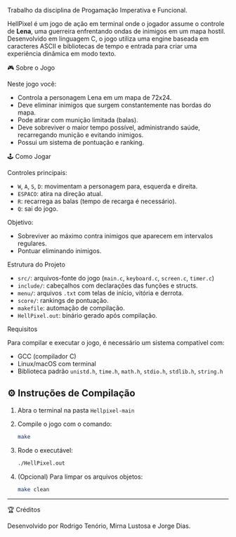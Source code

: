 Trabalho da disciplina de Progamação Imperativa e Funcional.

HellPixel é um jogo de ação em terminal onde o jogador assume o controle de **Lena**, uma guerreira enfrentando ondas de inimigos em um mapa hostil.
Desenvolvido em linguagem C, o jogo utiliza uma engine baseada em caracteres ASCII e bibliotecas de tempo e entrada para criar uma experiência dinâmica em modo texto.


🎮 Sobre o Jogo

Neste jogo você:
- Controla a personagem Lena em um mapa de 72x24.
- Deve eliminar inimigos que surgem constantemente nas bordas do mapa.
- Pode atirar com munição limitada (balas).
- Deve sobreviver o maior tempo possível, administrando saúde, recarregando munição e evitando inimigos.
- Possui um sistema de pontuação e ranking.


🕹️ Como Jogar

Controles principais:
- `W`, `A`, `S`, `D`: movimentam a personagem para, esquerda e direita.
- `ESPACO`: atira na direção atual.
- `R`: recarrega as balas (tempo de recarga é necessário).
- `Q`: sai do jogo.

Objetivo:
- Sobreviver ao máximo contra inimigos que aparecem em intervalos regulares.
- Pontuar eliminando inimigos.


Estrutura do Projeto

- `src/`: arquivos-fonte do jogo (`main.c`, `keyboard.c`, `screen.c`, `timer.c`)
- `include/`: cabeçalhos com declarações das funções e structs.
- `menu/`: arquivos `.txt` com telas de início, vitória e derrota.
- `score/`: rankings de pontuação.
- `makefile`: automação de compilação.
- `HellPixel.out`: binário gerado após compilação.


Requisitos

Para compilar e executar o jogo, é necessário um sistema compatível com:
- GCC (compilador C)
- Linux/macOS com terminal
- Biblioteca padrão `unistd.h`, `time.h`, `math.h`, `stdio.h`, `stdlib.h`, `string.h`


## ⚙️ Instruções de Compilação

1. Abra o terminal na pasta `Hellpixel-main`
2. Compile o jogo com o comando:

   ```bash
   make
   ```

3. Rode o executável:

   ```bash
   ./HellPixel.out
   ```

4. (Opcional) Para limpar os arquivos objetos:

   ```bash
   make clean
   ```

---

🏆 Créditos

Desenvolvido por Rodrigo Tenório, Mirna Lustosa e Jorge Dias.  
